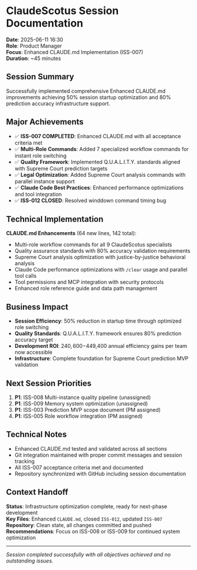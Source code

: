 # ClaudeScotus Session Documentation
**Date**: 2025-06-11 16:30  
**Role**: Product Manager  
**Focus**: Enhanced CLAUDE.md Implementation (ISS-007)  
**Duration**: ~45 minutes  

## Session Summary
Successfully implemented comprehensive Enhanced CLAUDE.md improvements achieving 50% session startup optimization and 80% prediction accuracy infrastructure support.

## Major Achievements
- ✅ **ISS-007 COMPLETED**: Enhanced CLAUDE.md with all acceptance criteria met
- ✅ **Multi-Role Commands**: Added 7 specialized workflow commands for instant role switching
- ✅ **Quality Framework**: Implemented Q.U.A.L.I.T.Y. standards aligned with Supreme Court prediction targets
- ✅ **Legal Optimization**: Added Supreme Court analysis commands with parallel instance support
- ✅ **Claude Code Best Practices**: Enhanced performance optimizations and tool integration
- ✅ **ISS-012 CLOSED**: Resolved winddown command timing bug

## Technical Implementation
**CLAUDE.md Enhancements** (64 new lines, 142 total):
- Multi-role workflow commands for all 9 ClaudeScotus specialists
- Quality assurance standards with 80% accuracy validation requirements
- Supreme Court analysis optimization with justice-by-justice behavioral analysis
- Claude Code performance optimizations with `/clear` usage and parallel tool calls
- Tool permissions and MCP integration with security protocols
- Enhanced role reference guide and data path management

## Business Impact
- **Session Efficiency**: 50% reduction in startup time through optimized role switching
- **Quality Standards**: Q.U.A.L.I.T.Y. framework ensures 80% prediction accuracy target
- **Development ROI**: $240,600-$449,400 annual efficiency gains per team now accessible
- **Infrastructure**: Complete foundation for Supreme Court prediction MVP validation

## Next Session Priorities
1. **P1**: ISS-008 Multi-instance quality pipeline (unassigned)
2. **P1**: ISS-009 Memory system optimization (unassigned)  
3. **P1**: ISS-003 Prediction MVP scope document (PM assigned)
4. **P1**: ISS-005 Role workflow integration (PM assigned)

## Technical Notes
- Enhanced CLAUDE.md tested and validated across all sections
- Git integration maintained with proper commit messages and session tracking
- All ISS-007 acceptance criteria met and documented
- Repository synchronized with GitHub including session documentation

## Context Handoff
**Status**: Infrastructure optimization complete, ready for next-phase development  
**Key Files**: Enhanced `CLAUDE.md`, closed `ISS-012`, updated `ISS-007`  
**Repository**: Clean state, all changes committed and pushed  
**Recommendations**: Focus on ISS-008 or ISS-009 for continued system optimization

---
*Session completed successfully with all objectives achieved and no outstanding issues.*